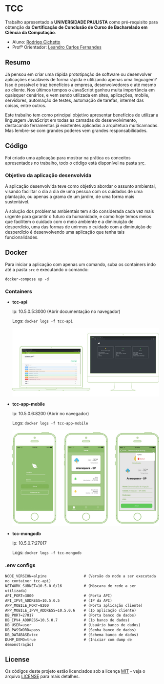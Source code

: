 # TCC

Trabalho apresentado a **UNIVERSIDADE PAULISTA** como pré-requisito para obtenção da **Certificação de Conclusão de Curso de Bacharelado em Ciência da Computação**.

- Aluno: [Rodrigo Cichetto](https://github.com/rodrigocichetto) 
- Profº Orientador: [Leandro Carlos Fernandes](https://github.com/leandro-carlos-fernandes)

## Resumo

Já pensou em criar uma rápida prototipação de software ou desenvolver aplicações escaláveis de forma rápida e utilizando apenas uma linguagem? Isso é possível e traz benefícios a empresa, desenvolvedores e até mesmo ao cliente. Nos últimos tempos o JavaScript ganhou muita importância em quaisquer cenários, e vem sendo utilizada em sites, aplicações, mobile, servidores, automação de testes, automação de tarefas, internet das coisas, entre outros. 

Este trabalho tem como principal objetivo apresentar benefícios de utilizar a linguagem JavaScript em todas as camadas do desenvolvimento, destacando ferramentas já existentes aplicadas a arquitetura multicamadas. Mas lembre-se com grandes poderes vem grandes responsabilidades.

## Código

Foi criado uma aplicação para mostrar na prática os conceitos apresentados no trabalho, todo o código está disponível na pasta [src](/src).

### Objetivo da aplicação desenvolvida

A aplicação desenvolvida teve como objetivo abordar o assunto ambiental, visando facilitar o dia a dia de uma pessoa com os cuidados de uma plantação, ou apenas a grama de um jardim, de uma forma mais sustentável.

A solução dos problemas ambientais tem sido considerada cada vez mais urgente para garantir o futuro da humanidade, e como hoje temos meios que facilitem o cuidado com o meio ambiente e a diminuição de desperdício, uma das formas de unirmos o cuidado com a diminuição de desperdício é desenvolvendo uma aplicação que tenha tais funcionalidades.

## Docker

Para iniciar a aplicação com apenas um comando, suba os containers indo até a pasta `src` e executando o comando:
```
docker-compose up -d
```

### Containers
- **tcc-api**

    Ip: 10.5.0.5:3000 (Abrir documentação no navegador)

    Logs: `docker logs -f tcc-api`

    ![Container: tcc-api](imagens/server-app.jpg)

- **tcc-app-mobile**

    Ip: 10.5.0.6:8200 (Abrir no navegador)

    Logs: `docker logs -f tcc-app-mobile`

    ![Container: tcc-app-mobile](imagens/client-app.jpg)

- **tcc-mongodb**

    Ip: 10.5.0.7:27017

    Logs: `docker logs -f tcc-mongodb`

### .env configs

```
NODE_VERSION=alpine                 # (Versão do node a ser executada no container tcc-api)
NETWORK_SUBNET=10.5.0.0/16          # (Máscara de rede a ser utilizada)
API_PORT=3000                       # (Porta API)
API_IPV4_ADDRESS=10.5.0.5           # (IP da API)      
APP_MOBILE_PORT=8200                # (Porta aplicação cliente)
APP_MOBILE_IPV4_ADDRESS=10.5.0.6    # (Ip aplicação cliente)
DB_PORT=27017                       # (Porta banco de dados)
DB_IPV4_ADDRESS=10.5.0.7            # (Ip banco de dados)
DB_USER=user                        # (Usuário banco de dados)
DB_PASSWORD=pass                    # (Senha banco de dados)
DB_DATABASE=tcc                     # (Schema banco de dados)
DUMP_DEMO=true                      # (Iniciar com dump de demonstração)
```

## License
Os códigos deste projeto estão licenciados sob a licença [MIT](LICENSE) - veja o arquivo [LICENSE](LICENSE) para mais detalhes.